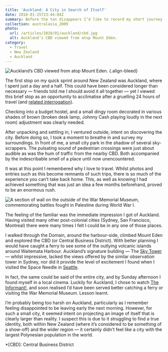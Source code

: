 ```yaml
---
title: 'Auckland: A City in Search of Itself'
date: 2010-01-25T23:44:04Z
summary: Before the tan disappears I’d like to record my short journey across New Zealand and Australia. So over the next few days, I’ll describe how I ended the decade down-under.
collection: australasia_2009
photo:
  url: /articles/2010/01/auckland/cbd.jpg
  alt: Auckland’s CBD viewed from atop Mount Eden.
category:
  - Travel
  - New Zealand
  - Auckland
---
```

![](cbd.jpg 'Auckland’s CBD viewed from atop Mount Eden.')
{.align-bleed}

The first stop on my quick sprint around New Zealand was Auckland, where I spent just a day and a half. This could have been considered longer than necessary — friends told me I should avoid it all together — yet I viewed this brief stop as an opportunity to acclimatise after a gruelling 24 hours of travel (and [related interrogation][1]).

Checking into a budget hostel, and a small dingy room decorated in various shades of brown (broken desk lamp, Johnny Cash playing loudly in the next room) adjustment was clearly needed.

After unpacking and settling in, I ventured outside, intent on discovering the city. Before doing so, I took a moment to breathe in and survey my surroundings. In front of me, a small city park in the shadow of several sky-scrappers. The pulsating sound of pedestrian crossings were just about audible as was the hum of traffic from the nearby CBD. Both accompanied by the indescribable smell of a place until now unencountered.

It was at this point I remembered why I love to travel. Whilst photos and entries such as this become remnants of such trips, there is so much of the experience you can’t take back home. This, as well as knowing I had achieved something that was just an idea a few months beforehand, proved to be an enormous rush.

![](war_memorial_museum.jpg 'A section of wall on the outside of the War Memorial Museum, commemorating battles fought in Palestine during World War I.')

The feeling of the familiar was the immediate impression I got of Auckland. Having visited many other post-colonial cities (Sydney, San Francisco, Montreal) there were many times I felt I could be in any one of those places.

I walked through the Domain, around the harbour-side, climbed Mount Eden and explored the CBD (or Central Business District). With better planning I would have caught a ferry to see some of the outlying volcanic islands around Waitemata Harbour. Auckland’s signature building — The [Sky Tower][2] — whilst impressive, lacked the views offered by the similar observation tower in Sydney, nor did it provide the level of excitement I found when I visited the Space Needle in [Seattle][3].

In fact, the same could be said of the entire city, and by Sunday afternoon I found myself in a local cinema. Luckily for Auckland, I chose to watch [The Informant!][4], and soon realised I’d have been served better catching a ferry or visiting the War Memorial Museum. Lesson learnt.

I’m probably being too harsh on Auckland, particularly as I remember feeling disappointed to be leaving early the next morning. However, for such a small city, it seemed intent on projecting an image of itself that is clearly larger than reality. I suspect this is due to it struggling to find a true identity, both within New Zealand (where it’s considered to be something of a show-off) and the wider region — it certainly didn’t feel like a city with the largest Polynesian population in the world.

[1]: /2010/01/lax
[2]: https://en.wikipedia.org/wiki/Sky_Tower
[3]: /2008/10/seattle
[4]: https://www.imdb.com/title/tt1130080/

*[CBD]: Central Business District
